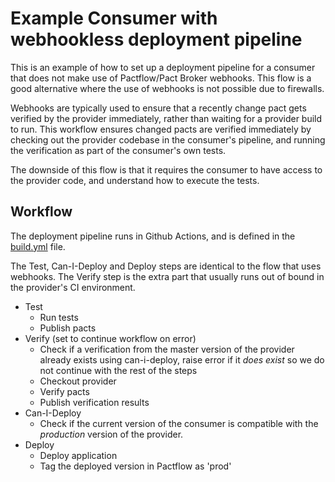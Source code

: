 # Example Consumer with webhookless deployment pipeline

This is an example of how to set up a deployment pipeline for a consumer that does not make use of Pactflow/Pact Broker webhooks. This flow is a good alternative where the use of webhooks is not possible due to firewalls.

Webhooks are typically used to ensure that a recently change pact gets verified by the provider immediately, rather than waiting for a provider build to run. This workflow ensures changed pacts are verified immediately by checking out the provider codebase in the consumer's pipeline, and running the verification as part of the consumer's own tests.

The downside of this flow is that it requires the consumer to have access to the provider code, and understand how to execute the tests.

## Workflow

The deployment pipeline runs in Github Actions, and is defined in the [build.yml](.github/workflows/build.yml) file.

The Test, Can-I-Deploy and Deploy steps are identical to the flow that uses webhooks. The Verify step is the extra part that usually runs out of bound in the provider's CI environment.

* Test
    * Run tests
    * Publish pacts
* Verify (set to continue workflow on error)
    * Check if a verification from the master version of the provider already exists using can-i-deploy, raise error if it *does exist* so we do not continue with the rest of the steps
    * Checkout provider
    * Verify pacts
    * Publish verification results
* Can-I-Deploy
    * Check if the current version of the consumer is compatible with the *production* version of the provider.
* Deploy
    * Deploy application
    * Tag the deployed version in Pactflow as 'prod'
